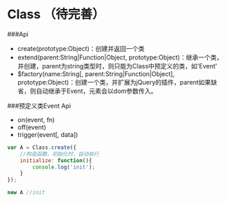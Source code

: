 Class （待完善）
=====================

###Api

* create(prototype:Object)：创建并返回一个类
* extend(parent:String|Function|Object, prototype:Object)：继承一个类，并创建，parent为string类型时，则只能为Class中预定义的类，如'Event'
* $factory(name:String[, parent:String|Function|Object], prototype:Object)：创建一个类，并扩展为jQuery的插件，parent如果缺省，则自动继承于Event，元素会以dom参数传入。

###预定义类Event Api

* on(event, fn)
* off(event)
* trigger(event[, data])


```js
var A = Class.create({
    //构造函数，初始化时，自动执行
    initialize: function(){
        console.log('init');
    }
});

new A //init
```
